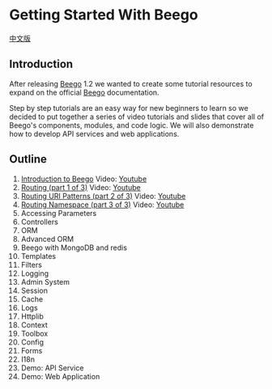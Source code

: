 # Getting Started With Beego

[中文版](./README_zh.md)

## Introduction

After releasing [Beego](http://beego.me/) 1.2 we wanted to create some tutorial resources to expand on the official [Beego](http://beego.me/docs/intro/) documentation.

Step by step tutorials are an easy way for new beginners to learn so we decided to put together a series of video tutorials and slides that cover all of Beego's components, modules, and code logic. We will also demonstrate how to develop API services and web applications.

## Outline

1. [Introduction to Beego](http://go-talks.appspot.com/github.com/beego/tutorial/en/1/why_beego.slide) Video: [Youtube](https://www.youtube.com/watch?v=zvXDgfoUKFY)
1. [Routing (part 1 of 3)](http://go-talks.appspot.com/github.com/beego/tutorial/en/2/router.part1.slide) Video: [Youtube](http://www.youtube.com/watch?v=LvAFH-oLvqY)
1. [Routing URI Patterns (part 2 of 3)](http://go-talks.appspot.com/github.com/beego/tutorial/en/2/router.part2.slide) Video: [Youtube](http://www.youtube.com/watch?v=81kxo6FcoOw)
1. [Routing Namespace (part 3 of 3)](http://go-talks.appspot.com/github.com/beego/tutorial/en/2/router.part3.slide) Video: [Youtube](http://youtu.be/W9tBcTcXGeo)
1. Accessing Parameters
1. Controllers
1. ORM
1. Advanced ORM
1. Beego with MongoDB and redis
1. Templates
1. Filters
1. Logging
1. Admin System
1. Session
1. Cache
1. Logs
1. Httplib
1. Context
1. Toolbox
1. Config
1. Forms
1. I18n
1. Demo: API Service
1. Demo: Web Application
